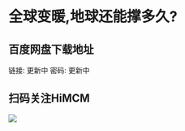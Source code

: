 # 全球变暖,地球还能撑多久?

## 百度网盘下载地址

链接: 更新中
密码: 更新中

## 扫码关注HiMCM
![](https://avatars2.githubusercontent.com/u/16745793?s=200&v=4)
